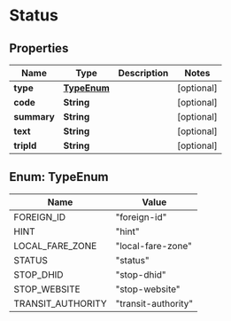 # Status

## Properties
Name | Type | Description | Notes
------------ | ------------- | ------------- | -------------
**type** | [**TypeEnum**](#TypeEnum) |  |  [optional]
**code** | **String** |  |  [optional]
**summary** | **String** |  |  [optional]
**text** | **String** |  |  [optional]
**tripId** | **String** |  |  [optional]

<a name="TypeEnum"></a>
## Enum: TypeEnum
Name | Value
---- | -----
FOREIGN_ID | &quot;foreign-id&quot;
HINT | &quot;hint&quot;
LOCAL_FARE_ZONE | &quot;local-fare-zone&quot;
STATUS | &quot;status&quot;
STOP_DHID | &quot;stop-dhid&quot;
STOP_WEBSITE | &quot;stop-website&quot;
TRANSIT_AUTHORITY | &quot;transit-authority&quot;

